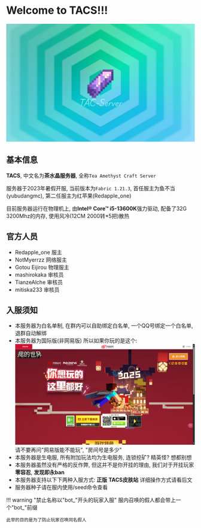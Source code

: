 # Welcome to TACS!!!
![TACS壁纸](./assets/wallpaper.png)

## 基本信息

**TACS**, 中文名为**茶水晶服务器**, 全称``Tea Amethyst Craft Server``

服务器于2023年暑假开服, 当前版本为``Fabric 1.21.3``, 首任服主为鱼不当(yubudangmc), 第二任服主为红苹果(Redapple_one)

目前服务器运行在物理机上, 由**Intel® Core™ i5-13600K**强力驱动, 配备了32G 3200Mhz的内存, 使用风冷(12CM 2000转*5把)散热

## 官方人员
* Redapple_one 服主
* NotMyerrzz 网络服主
* Gotou Eijirou 物理服主
* mashirokaka 审核员
* TianzeAlche 审核员
* mitiska233 审核员

## 入服须知
- 本服务器为白名单制, 在群内可以自助绑定白名单, 一个QQ号绑定一个白名单, 退群自动解绑
- 本服务器为国际版(非网易版) 所以如果你玩的是这个:![网易版](./assets/wy.png) 请不要再问"网易版能不能玩", "房间号是多少"
- 本服务器是生电服, 所有附加玩法均为生电服务, 连锁挖矿? 精英怪? 想都别想
- 本服务器虽然没有严格的反作弊, 但这并不是你开挂的理由, 我们对于开挂玩家**零容忍**, **发现即永ban**
- 本服务器支持以下下两种入服方式: **正版** **TACS皮肤站** 详细操作方式请看后文
- 服务器种子请在服内使用/seed命令查看

!!! warning "禁止名称以"bot_"开头的玩家入服"
    服内召唤的假人都会带上一个"bot_"前缀

    此举的目的是为了防止玩家召唤同名假人